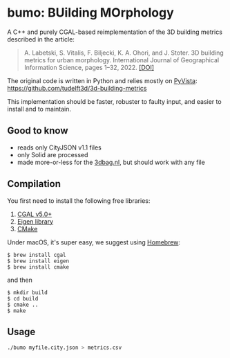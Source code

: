 # bumo: BUilding MOrphology 

A C++ and purely CGAL-based reimplementation of the 3D building metrics described in the article:

> A. Labetski, S. Vitalis, F. Biljecki, K. A. Ohori, and J. Stoter. 3D building metrics for urban morphology. International Journal of Geographical Information Science, pages 1–32, 2022. [[DOI]](https://doi.org/10.1080/13658816.2022.2103818)

The original code is written in Python and relies mostly on [PyVista](https://pyvista.org): https://github.com/tudelft3d/3d-building-metrics


This implementation should be faster, robuster to faulty input, and easier to install and to maintain.

## Good to know

  - reads only CityJSON v1.1 files
  - only Solid are processed
  - made more-or-less for the [3dbag.nl](https://3dbag.nl), but should work with any file


## Compilation

You first need to install the following free libraries:

  1. [CGAL v5.0+](http://www.cgal.org) 
  1. [Eigen library](http://eigen.tuxfamily.org)
  1. [CMake](http://www.cmake.org)

Under macOS, it's super easy, we suggest using [Homebrew](http://brew.sh/):

    $ brew install cgal
    $ brew install eigen
    $ brew install cmake

and then

    $ mkdir build
    $ cd build
    $ cmake ..
    $ make


## Usage

  ```bash
  ./bumo myfile.city.json > metrics.csv
  ```